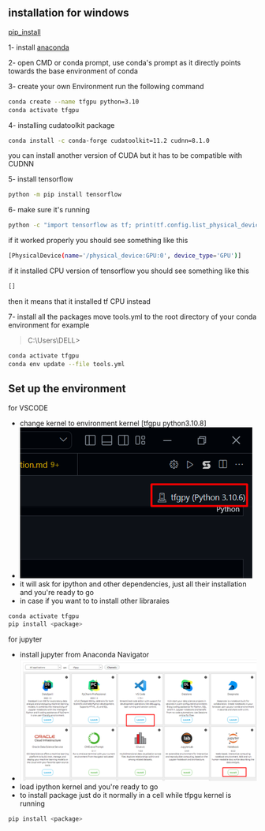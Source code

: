 ## installation for windows

[pip_install](https://www.tensorflow.org/install/pip)

1- install [anaconda](https://docs.anaconda.com/anaconda/install/windows/) 

2- open CMD or conda prompt, use conda's prompt as it directly  points towards the base environment of conda 

3- create your own Environment run the following command

```bash
conda create --name tfgpu python=3.10
conda activate tfgpu 
```
4- installing cudatoolkit package


```bash
conda install -c conda-forge cudatoolkit=11.2 cudnn=8.1.0
```
you can install another version of CUDA but it has to be compatible with CUDNN

5- install tensorflow 

```bash 
python -m pip install tensorflow
```

6- make sure it's running 
```bash 
python -c "import tensorflow as tf; print(tf.config.list_physical_devices('GPU'))"
```
if it worked properly you should see something like this 
```bash 
[PhysicalDevice(name='/physical_device:GPU:0', device_type='GPU')]
```
if it installed CPU version of tensorflow you should see something like this 
```bash 
[]
```

then it means that it installed tf CPU instead 

7- install all the packages 
move tools.yml to the root directory of your conda environment 
for example 
> C:\Users\DELL>
```bash 
conda activate tfgpu
conda env update --file tools.yml
```

## Set up the environment 
for VSCODE 
- change kernel to environment kernel [tfgpu python3.10.8] 
- ![](img2.png)
- it will ask for ipython and other dependencies, just all their installation and you're ready to go 
- in case if you want to to install other libraraies
  
```bash
conda activate tfgpu
pip install <package>

```

for jupyter 
- install jupyter from Anaconda Navigator 
- ![](img1.png)
- load ipython kernel and you're ready to go 
- to install package just do it normally in a cell while tfpgu kernel is running
```bash
pip install <package>
```
